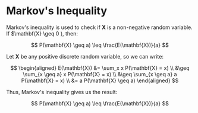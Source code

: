# **Markov's Inequality**

Markov's inequality is used to check if $\mathbf{X}$ is a non-negative random variable. If $\mathbf{X} \geq 0 \), then:

$$
P(\mathbf{X} \geq a) \leq \frac{E(\mathbf{X})}{a}
$$

Let $\mathbf{X}$ be any positive discrete random variable, so we can write:

$$
\begin{aligned}
E(\mathbf{X}) &= \sum_x x P(\mathbf{X} = x) \\
&\geq \sum_{x \geq a} x P(\mathbf{X} = x) \\
&\geq \sum_{x \geq a} a P(\mathbf{X} = x) \\
&= a P(\mathbf{X} \geq a)
\end{aligned}
$$

Thus, Markov's inequality gives us the result:

$$
P(\mathbf{X} \geq a) \leq \frac{E(\mathbf{X})}{a}
$$
